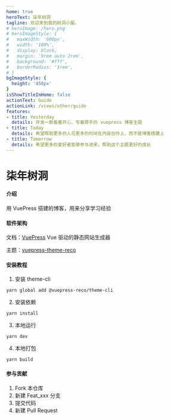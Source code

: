 ```yaml
---
home: true
heroText: 柒年树洞
tagline: 欢迎来到我的树洞小屋。
# heroImage: /hero.png
# heroImageStyle: {
#   maxWidth: '600px',
#   width: '100%',
#   display: block,
#   margin: '9rem auto 2rem',
#   background: '#fff',
#   borderRadius: '1rem',
# }
bgImageStyle: {
  height: '450px'
}
isShowTitleInHome: false
actionText: Guide
actionLink: /views/other/guide
features:
- title: Yesterday
  details: 开发一款看着开心、写着顺手的 vuepress 博客主题
- title: Today
  details: 希望帮助更多的人花更多的时间在内容创作上，而不是博客搭建上
- title: Tomorrow
  details: 希望更多的爱好者能够参与进来，帮助这个主题更好的成长
---
```


# 柒年树洞

#### 介绍
用 VuePress 搭建的博客，用来分享学习经验

#### 软件架构
文档：[VuePress](https://www.vuepress.cn/) Vue 驱动的静态网站生成器

主题：[vuepress-theme-reco](https://vuepress-theme-reco.recoluan.com/)

#### 安装教程

1.  安装 theme-cli 
```
yarn global add @vuepress-reco/theme-cli
```
2.  安装依赖
```
yarn install
```
3.  本地运行
```
yarn dev
```
4.  本地打包
```
yarn build
```

#### 参与贡献

1.  Fork 本仓库
2.  新建 Feat_xxx 分支
3.  提交代码
4.  新建 Pull Request

